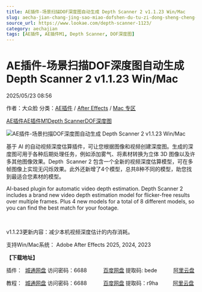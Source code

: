 ```yaml
---
title: AE插件-场景扫描DOF深度图自动生成 Depth Scanner 2 v1.1.23 Win/Mac
slug: aecha-jian-chang-jing-sao-miao-dofshen-du-tu-zi-dong-sheng-cheng-depth-scanner-2-v1-1-23-win-mac
source_url: https://www.lookae.com/depth-scanner-1123/
category: aechajian
tags: [AE插件, AE插件M1, Depth Scanner, DOF深度图]
---
```

# AE插件-场景扫描DOF深度图自动生成 Depth Scanner 2 v1.1.23 Win/Mac

2025/05/23 08:56

作者：大众脸
分类：[AE插件](https://www.lookae.com/after-effects/aechajian/) / [After Effects](https://www.lookae.com/after-effects/) / [Mac 专区](https://www.lookae.com/mac-osx/)

[AE插件](https://www.lookae.com/tag/ae%e6%8f%92%e4%bb%b6/)[AE插件M1](https://www.lookae.com/tag/aem1/)[Depth Scanner](https://www.lookae.com/tag/depth-scanner/)[DOF深度图](https://www.lookae.com/tag/dof%e6%b7%b1%e5%ba%a6%e5%9b%be/)

![AE插件-场景扫描DOF深度图自动生成 Depth Scanner 2 v1.1.23 Win/Mac](https://www.lookae.com/wp-content/uploads/2025/05/Depth-Scanner-2-.jpg "AE插件-场景扫描DOF深度图自动生成 Depth Scanner 2 v1.1.23 Win/Mac-LookAE.com")

基于 AI 的自动视频深度估算插件，可让您根据图像和视频创建深度图。生成的深度图可用于各种后期处理任务，例如添加雾气、将素材转换为立体 3D 图像以及许多其他图像效果。Depth  Scanner 2 包含一个全新的视频深度估算模型，可在多帧图像上实现无闪烁效果。此外还新增了4个模型，总共8种不同的模型，助您找到最适合您素材的模型。

AI-based plugin for automatic video depth estimation. Depth Scanner 2 includes a brand new video depth estimation model for flicker-free results over multiple frames. Plus 4 new models for a total of 8 different models, so you can find the best match for your footage.

[﻿﻿﻿](http://cloud.video.taobao.com/play/u/null/p/1/e/6/t/1/518851767017.mp4)

v1.1.23更新内容：减少本机视频深度估计的内存消耗。

支持Win/Mac系统： Adobe After Effects 2025, 2024, 2023

**【下载地址】**

插件：  [城通网盘](https://url70.ctfile.com/f/2827370-1506893539-ebf6b0?p=4431) 访问密码：6688           [百度网盘](https://pan.baidu.com/s/1UUZrdoPO2bRd0XDIE6YmUw?pwd=bede) 提取码: bede           [阿里云盘](https://www.alipan.com/s/LtmxZi2ayBm)

教程：  [城通网盘](https://url70.ctfile.com/f/2827370-545973468-65b5c4) 访问密码：6688           [百度网盘](https://pan.baidu.com/s/1bitEhT2gfaDWbcyUIr6y-A?pwd=r9ha) 提取码：r9ha          [阿里云盘](https://www.aliyundrive.com/s/7nX4Re3ipht)
